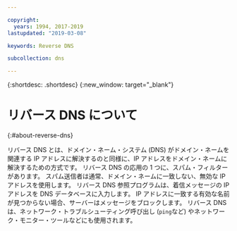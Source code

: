 ```yaml
---

copyright:
  years: 1994, 2017-2019
lastupdated: "2019-03-08"

keywords: Reverse DNS 

subcollection: dns

---
```



{:shortdesc: .shortdesc}
{:new_window: target="_blank"}

# リバース DNS について
{:#about-reverse-dns}

リバース DNS とは、ドメイン・ネーム・システム (DNS) がドメイン・ネームを関連する IP アドレスに解決するのと同様に、IP アドレスをドメイン・ネームに解決するための方式です。 リバース DNS の応用の 1 つに、スパム・フィルターがあります。 スパム送信者は通常、ドメイン・ネームに一致しない、無効な IP アドレスを使用します。 リバース DNS 参照プログラムは、着信メッセージの IP アドレスを DNS データベースに入力します。 IP アドレスに一致する有効な名前が見つからない場合、サーバーはメッセージをブロックします。 リバース DNS は、ネットワーク・トラブルシューティング呼び出し (`ping`など) やネットワーク・モニター・ツールなどにも使用されます。
